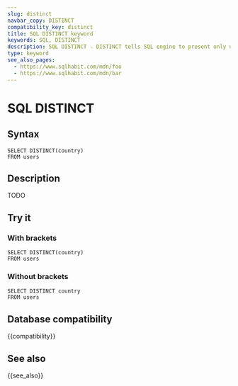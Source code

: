 ```yaml
---
slug: distinct
navbar_copy: DISTINCT
compatibility_key: distinct
title: SQL DISTINCT keyword
keywords: SQL, DISTINCT
description: SQL DISTINCT - DISTINCT tells SQL engine to present only unique records in the result set.
type: keyword
see_also_pages:
  - https://www.sqlhabit.com/mdn/foo
  - https://www.sqlhabit.com/mdn/bar
---
```


# SQL DISTINCT

## Syntax

~~~pgsql
SELECT DISTINCT(country)
FROM users
~~~

## Description

TODO

## Try it

### With brackets

~~~pgsql
SELECT DISTINCT(country)
FROM users
~~~

### Without brackets

~~~pgsql
SELECT DISTINCT country
FROM users
~~~

## Database compatibility

{{compatibility}}

## See also

{{see_also}}
